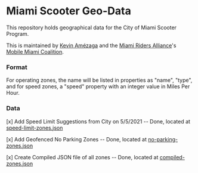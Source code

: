 # Miami Scooter Geo-Data

This repository holds geographical data for the City of Miami Scooter Program.

This is maintained by [Kevin Amézaga](https://mostlikelykevin.com) and the [Miami Riders Alliance](https://riders.miami)'s [Mobile Miami Coalition](https://coalition.miami).

### Format

For operating zones, the name will be listed in properties as "name", "type", and for speed zones, a "speed" property with an integer value in Miles Per Hour.

### Data

[x] Add Speed Limit Suggestions from City on 5/5/2021 -- Done, located at [speed-limit-zones.json](https://github.com/kevinamezaga/miami-scooter-geo-data/blob/main/speed-limit-zones.json)

[x] Add Geofenced No Parking Zones -- Done, located at [no-parking-zones.json](https://github.com/kevinamezaga/miami-scooter-geo-data/blob/main/no-parking-zones.json)

[x] Create Compiled JSON file of all zones -- Done, located at [compiled-zones.json](https://github.com/kevinamezaga/miami-scooter-geo-data/blob/main/compiled-zones.json)
